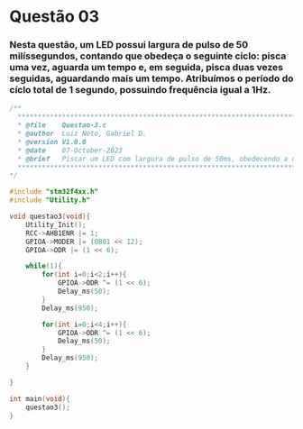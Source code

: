 # Questão 03

### Nesta questão, um LED possui largura de pulso de 50 milíssegundos, contando que obedeça o seguinte ciclo: pisca uma vez, aguarda um tempo e, em seguida, pisca duas vezes seguidas, aguardando mais um tempo. Atribuímos o período do cíclo total de 1 segundo, possuindo frequência igual a 1Hz.
```C
/**
  ******************************************************************************
  * @file    Questao-3.c
  * @author  Luiz Neto, Gabriel D.
  * @version V1.0.0
  * @date    07-October-2023
  * @brief   Piscar um LED com largura de pulso de 50ms, obedecendo a um ciclo.
  ******************************************************************************
*/

#include "stm32f4xx.h"
#include "Utility.h"

void questao3(void){
	Utility_Init();
	RCC->AHB1ENR |= 1;
	GPIOA->MODER |= (0B01 << 12);
	GPIOA->ODR |= (1 << 6);

	while(1){
		for(int i=0;i<2;i++){
			GPIOA->ODR ^= (1 << 6);
			Delay_ms(50);
		}
		Delay_ms(950);

		for(int i=0;i<4;i++){
			GPIOA->ODR ^= (1 << 6);
			Delay_ms(50);
		}
		Delay_ms(950);
	}

}

int main(void){
    questao3();
}
```